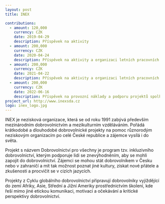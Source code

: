 ```yaml
---
layout: post
title: INEX

contributions:
  - amount: 120,000
    currency: CZK
    date: 2019-04-29
    description: Příspěvek na aktivity
  - amount: 200,000
    currency: CZK
    date: 2020-04-24
    description: Příspěvek na aktivity a organizaci letních pracovních táborů
  - amount: 200,000
    currency: CZK
    date: 2021-04-22
    description: Příspěvek na aktivity a organizaci letních pracovních táborů
  - amount: 200,000
    currency: CZK
    date: 2022-06-16
    description: Příspěvek na provozní náklady a podporu projektů spolku
project_url: http://www.inexsda.cz
logo: inex_logo.jpg
---
```


INEX je nezisková organizace, která se od roku 1991 zabývá především mezinárodním dobrovolnictvím a mezikulturním vzděláváním.  Pořádá krátkodobé a dlouhodobé dobrovolnické projekty na pomoc různorodým neziskovým organizacím po celé České republice a zájemce vysílá i do světa.

Projekt s názvem Dobrovolnictví pro všechny je program tzv. inkluzivního dobrovolnictví, kterým podporuje lidi se znevýhodněním, aby se mohli zapojit do dobrovolnictví. Zájemci se mohou stát dobrovolníkem v Česku nebo v zahraničí a mít tak možnost poznat jiné kultury, získat nové přátele a zkušenosti a procvičit se v cizích jazycích.

Projekty z Cyklu globálního dobrovolnictví připravují dobrovolníky vyjíždějící do zemí Afriky, Asie, Střední a Jižní Ameriky prostřednictvím školení, kde řeší mimo jiné etickou komunikaci, motivaci a očekávání a kritické perspektivy dobrovolnictví.
